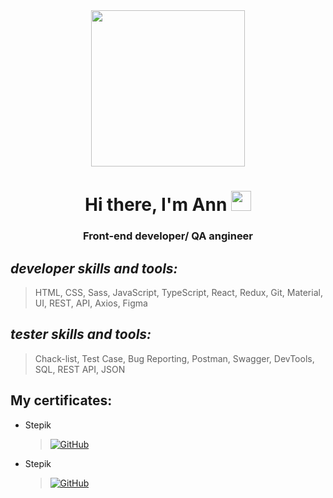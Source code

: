 
<div id="header" align="center">
	
<img src="https://ak.picdn.net/shutterstock/videos/5131757/thumb/2.jpg" width="70%"  height="250"/>
<h1>Hi there, I'm Ann
<img src="https://github.com/blackcater/blackcater/raw/main/images/Hi.gif" height="32"/></h1>
<h3>Front-end developer/ QA angineer</h3>
</div>


_developer skills and tools:_ 
-
> HTML, CSS, Sass, JavaScript, TypeScript, React, Redux, Git, Material, UI, REST, API, Axios, Figma
	
_tester skills and tools:_
-
> Chack-list, Test Case, Bug Reporting, Postman, Swagger, DevTools, SQL, REST API, JSON
<h2>My certificates:</h2>  

* Stepik

  ><a href="https://drive.google.com/file/d/14ofc-o4gUGwGVQ0scc66HglQfKhkVH-I/view?usp=drive_link"><img src="https://img.shields.io/badge/tester-gray?style=for-the-badge&logo=googledrive&logoColor=white" alt="GitHub"/></a>  

* Stepik

  ><a href="https://drive.google.com/file/d/1WB3WGyoQXxTpN7PUE23s1yoByckPTiqu/view?usp=drive_link"><img src="https://img.shields.io/badge/SQL-gray?style=for-the-badge&logo=googledrive&logoColor=white" alt="GitHub"/></a>  
                                                                                 
